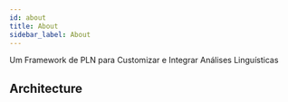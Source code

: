 ```yaml
---
id: about
title: About
sidebar_label: About
---
```


Um Framework de PLN para Customizar e Integrar Análises Linguísticas

## Architecture


